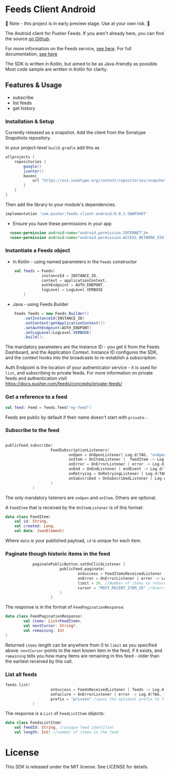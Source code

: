 # Feeds Client Android 

🚨 Note - this project is in early preview stage. Use at your own risk. 🚨 

The Android client for Pusher Feeds. If you aren't already here, you can
find the source [on Github](https://github.com/pusher/feeds-client-android).

For more information on the Feeds service, [see
here](https://pusher.com/feeds). For full documentation, [see
here](https://docs.pusher.com/feeds)

The SDK is written in Kotlin, but aimed to be as Java-friendly as possible. Most code sample are written in Kotlin for clarity.

## Features & Usage

- subscribe
- list feeds
- get history

### Installation & Setup

Currently released as a snapshot. 
Add the client from the Sonatype Snapshots repository.
 
In your project-level `build.gradle` add this as 
 
```groovy
allprojects {
    repositories {
        google()
        jcenter()
        maven{
            url "https://oss.sonatype.org/content/repositories/snapshots"
        }
    }
}
```

Then add the library to your module's dependencies.

```groovy
implementation 'com.pusher:feeds-client-android:0.0.1-SNAPSHOT'
```

- Ensure you have these permissions in your app

```xml
  <uses-permission android:name="android.permission.INTERNET"/>
  <uses-permission android:name="android.permission.ACCESS_NETWORK_STATE"/>
```

### Instantiate a Feeds object

- In Kotlin - using named parameters in the `Feeds` constructor

```kotlin
    val feeds = Feeds(
                instanceId = INSTANCE_ID,
                context = applicationContext,
                authEndpoint = AUTH_ENDPONT,
                logLevel = LogLevel.VERBOSE
        )
```

- Java - using Feeds.Builder

```java
    Feeds feeds = new Feeds.Builder()
        .setInstanceId(INSTANCE_ID)
        .setContext(getApplicationContext())
        .setAuthEndpoint(AUTH_ENDPONT) 
        .setLogLevel(LogLevel.VERBOSE)
        .build();
```

The mandatory parameters are the Instance ID - you get it from the Feeds Dashboard, and the Application Context. 
Instance ID configures the SDK, and the context hooks into the broadcasts to re-establish a subscription.

Auth Endpoint is the location of your authenticator service - it is used for `list`, and subscribing to private feeds. 
For more information on private feeds and authentication visit https://docs.pusher.com/feeds/concepts/private-feeds/
 

### Get a reference to a feed

```kotlin
val feed: Feed = feeds.feed("my-feed")
```

Feeds are public by default if their name doesn't start with `private-`.

### Subscribe to the feed

```kotlin

publicFeed.subscribe(
                    FeedSubscriptionListeners(
                            onOpen = OnOpenListener{ Log.d(TAG, "onOpen") },
                            onItem = OnItemListener {  feedItem -> Log.d(TAG, "onItem ${feedItem.data}") },
                            onError = OnErrorListener { error -> Log.d(TAG, "onError $error") },
                            onEnd = OnEndListener { endEvent -> Log.d(TAG, "onEnd") },
                            onRetrying = OnRetryingListener { Log.d(TAG, "onRetrying") },
                            onSubscribed = OnSubscribedListener { Log.d(TAG, "onSubscribed") }
                    )
            )

```

The only mandatory listeners are `onOpen` and `onItem`. Others are optional.

A `FeedItem` that is received by the `OnItemListener` is of this format:

```kotlin
data class FeedItem(
    val id: String, 
    val created: Long, 
    val data: JsonElement)
```

Where `data` is your published payload, `id` is unique for each item.

### Paginate though historic items in the feed

```kotlin
            paginatePublicButton.setOnClickListener {
                        publicFeed.paginate(
                                onSuccess = FeedItemsReceivedListener { items -> Log.d(TAG, "onItems $items") },
                                onError = OnErrorListener { error -> Log.d(TAG, "Error $error") },
                                limit = 20, //Number of items to return
                                cursor = "MOST_RECENT_ITEM_ID" //Overrides the limit 
                        )
                    }
```

The response is in the format of `FeedPaginationResponse`:

```kotlin
data class FeedPaginationResponse(
        val items: List<FeedItem>,
        val nextCursor: String?,
        val remaining: Int
)
```

Returned `items` length can be anywhere from 0 to `limit` as you specified above. 
`nextCursor` points to the next known item in the feed, if it exists, and `remaining` tells you 
how many items are remaining in this feed - older than the earliest received by this call.

### List all feeds

```kotlin
feeds.list(
                    onSuccess = FeedsReceivedListener { feeds -> Log.d(TAG, "Feeds received $feeds") },
                    onFailure = OnErrorListener { error -> Log.d(TAG, "Error $error") },
                    prefix = "private" //pass the optional prefix to filter the feeds. Optional
            )
```

The response is a `List` of `FeedListItem` objects:

```kotlin
data class FeedsListItem(
    val feedId: String, //unique feed identifier
    val length: Int) //number of items in the feed
```


# License

This SDK is released under the MIT license. See LICENSE for details.
